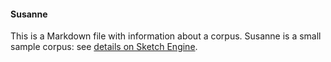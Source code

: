 #### Susanne

This is a Markdown file with information about a corpus. Susanne is a small sample corpus: see [details on Sketch Engine](https://www.sketchengine.eu/susanne-corpus/).
